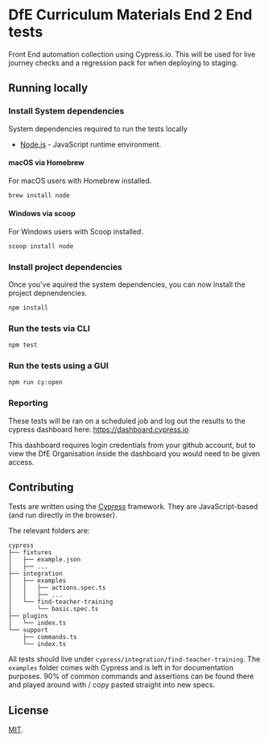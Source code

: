 # DfE Curriculum Materials End 2 End tests

Front End automation collection using Cypress.io. This will be used for live journey checks and a regression pack for when deploying to staging.

## Running locally

### Install System dependencies

System dependencies required to run the tests locally

- [Node.js](https://nodejs.org/en/download/package-manager/#windows) - JavaScript runtime environment.

#### macOS via Homebrew

For macOS users with Homebrew installed.

```bash
brew install node
```

#### Windows via scoop

For Windows users with Scoop installed. 

```bash
scoop install node
```

### Install project dependencies

Once you've aquired the system dependencies, you can now install the project depnendencies.

```bash
npm install
```

### Run the tests via CLI

```bash
npm test
```

### Run the tests using a GUI

```bash
npm run cy:open
```

### Reporting

These tests will be ran on a scheduled job and log out the results to the cypress dashboard here: https://dashboard.cypress.io

This dashboard requires login credentials from your github account, but to view the DfE Organisation inside the dashboard you would need to be given access.


## Contributing

Tests are written using the [Cypress](https://www.cypress.io/) framework. They are JavaScript-based (and run directly in the browser).


The relevant folders are:

```plain
cypress
├── fixtures
│   ├── example.json
│   ├── ...
├── integration
│   ├── examples
│   │   ├── actions.spec.ts
│   │   ├── ...
│   └── find-teacher-training
│       └── basic.spec.ts
├── plugins
│   └── index.ts
└── support
    ├── commands.ts
    └── index.ts
```

All tests should live under `cypress/integration/find-teacher-training`. 
The `examples` folder comes with Cypress and is left in for documentation purposes. 
90% of common commands and assertions can be found there and played around with / copy pasted straight into new specs.

## License

[MIT](LICENCE).